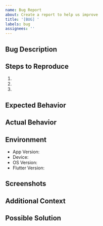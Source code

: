 ```yaml
---
name: Bug Report
about: Create a report to help us improve
title: '[BUG] '
labels: bug
assignees: ''
---
```


## Bug Description
<!-- A clear and concise description of what the bug is -->

## Steps to Reproduce
1. <!-- First Step -->
2. <!-- Second Step -->
3. <!-- And so on... -->

## Expected Behavior
<!-- What you expected to happen -->

## Actual Behavior
<!-- What actually happened -->

## Environment
- App Version: <!-- e.g. 1.0.0 -->
- Device: <!-- e.g. Samsung Galaxy S21 -->
- OS Version: <!-- e.g. Android 12 -->
- Flutter Version: <!-- e.g. 3.19.0 -->

## Screenshots
<!-- If applicable, add screenshots to help explain your problem -->

## Additional Context
<!-- Add any other context about the problem here -->

## Possible Solution
<!-- If you have suggestions on how to fix the issue --> 